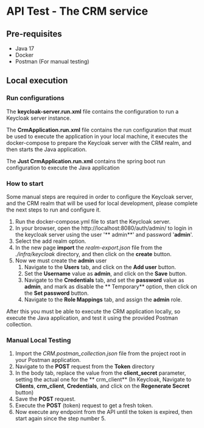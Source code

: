 # API Test - The CRM service

## Pre-requisites

- Java 17
- Docker
- Postman (For manual testing)

## Local execution

### Run configurations

The **keycloak-server.run.xml** file contains the configuration to run a Keycloak server instance.

The **CrmApplication.run.xml** file contains the run configuration that must be used to execute the application in your
local machine, it executes the docker-compose to prepare the Keycloak server with the CRM realm, and then starts the
Java application.

The **Just CrmApplication.run.xml** contains the spring boot run configuration to execute the Java application

### How to start

Some manual steps are required in order to configure the Keycloak server, and the CRM realm that will be used for local
development, please complete the next steps to run and configure it.

1. Run the docker-compose.yml file to start the Keycloak server.
2. In your browser, open the http://localhost:8080/auth/admin/ to login in the keycloak server using the user '**
   admin**' and password '**admin**'.
3. Select the add realm option.
4. In the new page **import** the _realm-export.json_ file from the _./infra/keycloak_ directory, and then click on
   the **create** button.
5. Now we must create the **admin** user
    1. Navigate to the **Users** tab, and click on the **Add user** button.
    2. Set the **Username** value as **admin**, and click on the **Save** button.
    3. Navigate to the **Credentials** tab, and set the **password** value as **admin**, and mark as disable the **
       Temporary** option, then click on the **Set password** button.
    4. Navigate to the **Role Mappings** tab, and assign the **admin** role.

After this you must be able to execute the CRM application locally, so execute the Java application, and test it using
the provided Postman collection.

### Manual Local Testing

1. Import the _CRM.postman_collection.json_ file from the project root in your Postman application.
2. Navigate to the **POST** request from the **Token** directory
3. In the body tab, replace the value from the **client_secret** parameter, setting the actual one for the **
   crm_client** (In Keycloak, Navigate to **Clients**, **crm_client**, **Credentials**, and click on the **Regenerate
   Secret** button)
4. Save the **POST** request.
5. Execute the **POST** (token) request to get a fresh token.
6. Now execute any endpoint from the API until the token is expired, then start again since the step number 5.
